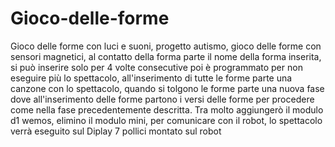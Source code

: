 # Gioco-delle-forme
Gioco delle forme con luci e suoni, progetto autismo,  gioco delle forme con sensori magnetici,  al contatto della forma parte il nome della forma inserita, si può inserire solo per 4 volte consecutive poi è  programmato per non eseguire più lo spettacolo,  all'inserimento di tutte le forme parte una canzone con lo spettacolo, quando si tolgono le forme parte una nuova fase dove all'inserimento delle forme partono i versi delle forme per procedere come nella fase precedentemente descritta.
Tra molto aggiungerò  il modulo d1 wemos, elimino il modulo mini, per comunicare con il robot, lo spettacolo verrà  eseguito sul Diplay 7 pollici montato sul robot  
